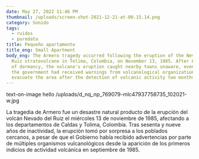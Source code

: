 ```yaml
---
date: May 27, 2022 11:46 PM
thumbnail: /uploads/screen-shot-2021-12-21-at-00.15.14.png
category: Sonido
tags:
  - ruidos
  - puredata
title: Pequeño apartamento
title_eng: Small Apartment
body_eng: The Armero tragedy occurred following the eruption of the Nevado del
  Ruiz stratovolcano in Tolima, Colombia, on November 13, 1985. After 69 years
  of dormancy, the volcano's eruption caught nearby towns unaware, even though
  the government had received warnings from volcanological organizations to
  evacuate the area after the detection of volcanic activity two months earlier.
---
```

text-on-image hello /uploads/d_nq_np_769079-mlc47937758735_102021-w.jpg

La tragedia de Armero fue un desastre natural producto de la erupción del volcán Nevado del Ruiz el miércoles 13 de noviembre de 1985, afectando a los departamentos de Caldas y Tolima, Colombia. Tras sesenta y nueve años de inactividad, la erupción tomó por sorpresa a los poblados cercanos, a pesar de que el Gobierno había recibido advertencias por parte de múltiples organismos vulcanológicos desde la aparición de los primeros indicios de actividad volcánica en septiembre de 1985.